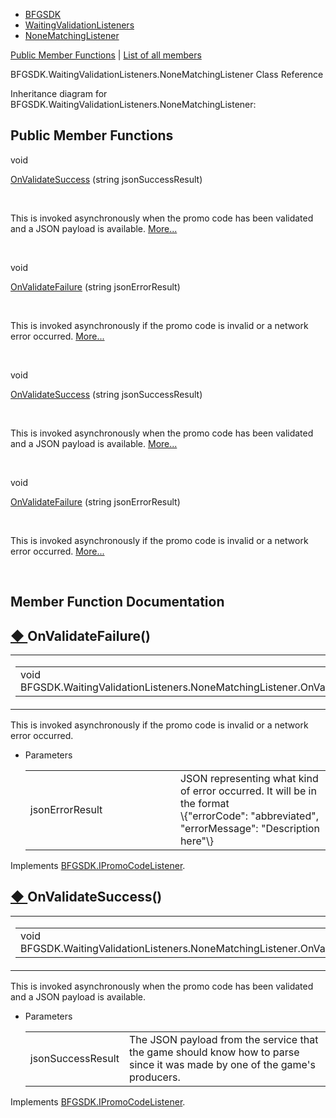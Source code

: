   - [BFGSDK](namespace_b_f_g_s_d_k.html)
  - [WaitingValidationListeners](class_b_f_g_s_d_k_1_1_waiting_validation_listeners.html)
  - [NoneMatchingListener](class_b_f_g_s_d_k_1_1_waiting_validation_listeners_1_1_none_matching_listener.html)

[Public Member Functions](#pub-methods) | [List of all
members](class_b_f_g_s_d_k_1_1_waiting_validation_listeners_1_1_none_matching_listener-members.html)

BFGSDK.WaitingValidationListeners.NoneMatchingListener Class Reference

Inheritance diagram for
BFGSDK.WaitingValidationListeners.NoneMatchingListener:


##  Public Member Functions

void 

[OnValidateSuccess](class_b_f_g_s_d_k_1_1_waiting_validation_listeners_1_1_none_matching_listener.html#ac7d9ce8a6b069acbf1bc57d385407fb7)
(string jsonSuccessResult)

 

This is invoked asynchronously when the promo code has been validated
and a JSON payload is available.
[More...](class_b_f_g_s_d_k_1_1_waiting_validation_listeners_1_1_none_matching_listener.html#ac7d9ce8a6b069acbf1bc57d385407fb7)  

 

void 

[OnValidateFailure](class_b_f_g_s_d_k_1_1_waiting_validation_listeners_1_1_none_matching_listener.html#a67d7b8589c842a8be5bbc153e74b96a5)
(string jsonErrorResult)

 

This is invoked asynchronously if the promo code is invalid or a network
error occurred.
[More...](class_b_f_g_s_d_k_1_1_waiting_validation_listeners_1_1_none_matching_listener.html#a67d7b8589c842a8be5bbc153e74b96a5)  

 

void 

[OnValidateSuccess](interface_b_f_g_s_d_k_1_1_i_promo_code_listener.html#a05e24dab31ec1fcea92ed9839fbd123c)
(string jsonSuccessResult)

 

This is invoked asynchronously when the promo code has been validated
and a JSON payload is available.
[More...](interface_b_f_g_s_d_k_1_1_i_promo_code_listener.html#a05e24dab31ec1fcea92ed9839fbd123c)  

 

void 

[OnValidateFailure](interface_b_f_g_s_d_k_1_1_i_promo_code_listener.html#aa5e545dee434ba42132b5a3b7d0d327c)
(string jsonErrorResult)

 

This is invoked asynchronously if the promo code is invalid or a network
error occurred.
[More...](interface_b_f_g_s_d_k_1_1_i_promo_code_listener.html#aa5e545dee434ba42132b5a3b7d0d327c)  

 

## Member Function Documentation

## [◆ ](#a67d7b8589c842a8be5bbc153e74b96a5)OnValidateFailure()

<table>
<colgroup>
<col style="width: 50%" />
<col style="width: 50%" />
</colgroup>
<tbody>
<tr class="odd">
<td><table>
<tbody>
<tr class="odd">
<td>void BFGSDK.WaitingValidationListeners.NoneMatchingListener.OnValidateFailure</td>
<td>(</td>
<td>string </td>
<td><em>jsonErrorResult</em></td>
<td>)</td>
<td></td>
</tr>
</tbody>
</table></td>
<td><span class="mlabels"><span class="mlabel">inline</span></span></td>
</tr>
</tbody>
</table>

This is invoked asynchronously if the promo code is invalid or a network
error occurred.

  - Parameters
    
    <table>
    <colgroup>
    <col style="width: 50%" />
    <col style="width: 50%" />
    </colgroup>
    <tbody>
    <tr class="odd">
    <td>jsonErrorResult</td>
    <td>JSON representing what kind of error occurred. It will be in the format
    <div class="fragment">
    <div class="line">
    \{<span class="stringliteral">"errorCode"</span>: <span class="stringliteral">"abbreviated"</span>, <span class="stringliteral">"errorMessage"</span>: <span class="stringliteral">"Description here"</span>\}
    </div>
    </div></td>
    </tr>
    </tbody>
    </table>

Implements
[BFGSDK.IPromoCodeListener](interface_b_f_g_s_d_k_1_1_i_promo_code_listener.html#aa5e545dee434ba42132b5a3b7d0d327c).

## [◆ ](#ac7d9ce8a6b069acbf1bc57d385407fb7)OnValidateSuccess()

<table>
<colgroup>
<col style="width: 50%" />
<col style="width: 50%" />
</colgroup>
<tbody>
<tr class="odd">
<td><table>
<tbody>
<tr class="odd">
<td>void BFGSDK.WaitingValidationListeners.NoneMatchingListener.OnValidateSuccess</td>
<td>(</td>
<td>string </td>
<td><em>jsonSuccessResult</em></td>
<td>)</td>
<td></td>
</tr>
</tbody>
</table></td>
<td><span class="mlabels"><span class="mlabel">inline</span></span></td>
</tr>
</tbody>
</table>

This is invoked asynchronously when the promo code has been validated
and a JSON payload is available.

  - Parameters
    
    |                   |                                                                                                                            |
    | ----------------- | -------------------------------------------------------------------------------------------------------------------------- |
    | jsonSuccessResult | The JSON payload from the service that the game should know how to parse since it was made by one of the game's producers. |
    

Implements
[BFGSDK.IPromoCodeListener](interface_b_f_g_s_d_k_1_1_i_promo_code_listener.html#a05e24dab31ec1fcea92ed9839fbd123c).
